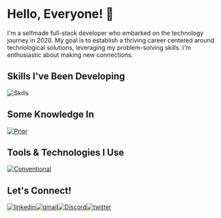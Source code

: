 # Hello, Everyone! 🤙

I'm a selfmade full-stack developer who embarked on the technology journey in 2020. My goal is to establish a thriving career centered around technological solutions, leveraging my problem-solving skills. I'm enthusiastic about making new connections.

## Skills I've Been Developing
![Skills](https://skillicons.dev/icons?i=html,css,js,ts,angular,react,nextjs,nodejs,nestjs,postgres,sequelize,tailwind&perline=6)

## Some Knowledge In
[![Prior](https://skillicons.dev/icons?i=py,mongodb,mysql,svelte,jest,bootstrap,figma,firebase,heroco&perline=6)](https://skillicons.dev)

## Tools & Technologies I Use
[![Conventional](https://skillicons.dev/icons?i=linux,vscode,git,docker,postman,vercel)](https://skillicons.dev)

## Let's Connect!
[![linkedin](https://skillicons.dev/icons?i=linkedin)](https://www.linkedin.com/in/rafael-passos-barbosa)[![gmail](https://skillicons.dev/icons?i=gmail)](mailto:rafaelbarbosa.tecnologia@gmail.com)[![Discord](https://skillicons.dev/icons?i=discord)](https://discord.com/rafao_rafa.coper)[![twitter](https://skillicons.dev/icons?i=twitter)](https://twitter.com/Rafereact)

